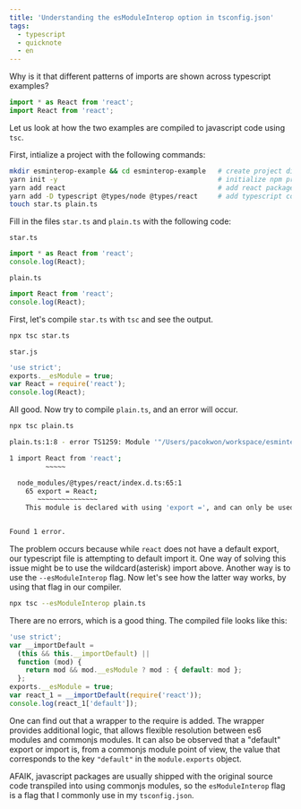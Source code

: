 ```yaml
---
title: 'Understanding the esModuleInterop option in tsconfig.json'
tags:
  - typescript
  - quicknote
  - en
---
```


Why is it that different patterns of imports are shown across typescript examples?

```typescript
import * as React from 'react';
import React from 'react';
```

Let us look at how the two examples are compiled to javascript code using `tsc`.

First, intialize a project with the following commands:

```bash
mkdir esminterop-example && cd esminterop-example   # create project directory
yarn init -y                                        # initialize npm project
yarn add react                                      # add react package (opt.)
yarn add -D typescript @types/node @types/react     # add typescript compiler and type definitions (req.)
touch star.ts plain.ts
```

Fill in the files `star.ts` and `plain.ts` with the following code:

`star.ts`

```typescript
import * as React from 'react';
console.log(React);
```

`plain.ts`

```typescript
import React from 'react';
console.log(React);
```

First, let's compile `star.ts` with `tsc` and see the output.

```bash
npx tsc star.ts
```

`star.js`

```javascript
'use strict';
exports.__esModule = true;
var React = require('react');
console.log(React);
```

All good. Now try to compile `plain.ts`, and an error will occur.

```bash
npx tsc plain.ts

plain.ts:1:8 - error TS1259: Module '"/Users/pacokwon/workspace/esminterop-example/node_modules/@types/react/index"' can only be default-imported using the 'esModuleInterop' flag

1 import React from 'react';
         ~~~~~

  node_modules/@types/react/index.d.ts:65:1
    65 export = React;
       ~~~~~~~~~~~~~~~
    This module is declared with using 'export =', and can only be used with a default import when using the 'esModuleInterop' flag.


Found 1 error.
```

The problem occurs because while `react` does not have a default export, our typescript file is attempting to default import it. One way of solving this issue might be to use the wildcard(asterisk) import above. Another way is to use the `--esModuleInterop` flag. Now let's see how the latter way works, by using that flag in our compiler.

```bash
npx tsc --esModuleInterop plain.ts
```

There are no errors, which is a good thing. The compiled file looks like this:

```javascript
'use strict';
var __importDefault =
  (this && this.__importDefault) ||
  function (mod) {
    return mod && mod.__esModule ? mod : { default: mod };
  };
exports.__esModule = true;
var react_1 = __importDefault(require('react'));
console.log(react_1['default']);
```

One can find out that a wrapper to the require is added. The wrapper provides additional logic, that allows flexible resolution between es6 modules and commonjs modules. It can also be observed that a "default" export or import is, from a commonjs module point of view, the value that corresponds to the key `"default"` in the `module.exports` object.

AFAIK, javascript packages are usually shipped with the original source code transpiled into using commonjs modules, so the `esModuleInterop` flag is a flag that I commonly use in my `tsconfig.json`.
